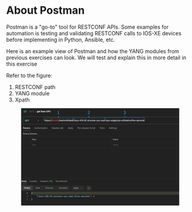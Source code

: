 # About Postman

Postman is a "go-to" tool for RESTCONF APIs. Some examples for automation is testing and validating RESTCONF calls to IOS-XE devices before implementing in Python, Ansible, etc.

Here is an example view of Postman and how the YANG modules from previous exercises can look. We will test and explain this in more detail in this exercise

Refer to the figure:

1. RESTCONF path
2. YANG module
3. Xpath

<div data-full-width="true"><figure><img src="../../.gitbook/assets/image.png" alt=""><figcaption></figcaption></figure></div>

